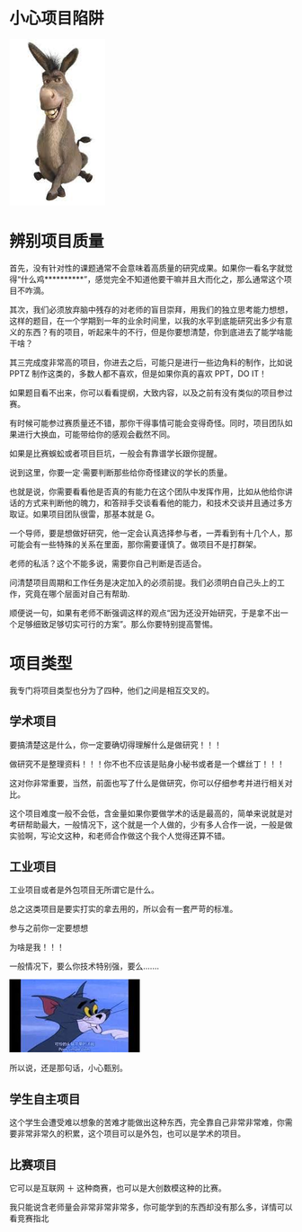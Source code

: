 # 小心项目陷阱

![](static/boxcnPmQ725zYTxiyo2LqQkphib.png)

# 辨别项目质量

首先，没有针对性的课题通常不会意味着高质量的研究成果。如果你一看名字就觉得“什么鸡**********”，感觉完全不知道他要干嘛并且大而化之，那么通常这个项目不咋滴。

其次，我们必须放弃脑中残存的对老师的盲目崇拜，用我们的独立思考能力想想，这样的题目，在一个学期到一年的业余时间里，以我的水平到底能研究出多少有意义的东西？有的项目，听起来牛的不行，但是你要想清楚，你到底进去了能学啥能干啥？

其三完成度非常高的项目，你进去之后，可能只是进行一些边角料的制作，比如说 PPTZ 制作这类的，多数人都不喜欢，但是如果你真的喜欢 PPT，DO IT！

如果题目看不出来，你可以看看提纲，大致内容，以及之前有没有类似的项目参过赛。

有时候可能参过赛质量还不错，那你干得事情可能会变得奇怪。同时，项目团队如果进行大换血，可能带给你的感观会截然不同。

如果是比赛蜈蚣或者项目巨坑，一般会有靠谱学长跟你提醒。

说到这里，你要一定·需要判断那些给你奇怪建议的学长的质量。

也就是说，你需要看看他是否真的有能力在这个团队中发挥作用，比如从他给你讲话的方式来判断他的魄力，和答辩手交谈看看他的能力，和技术交谈并且通过多方取证。如果项目团队很雷，那基本就是 G。

一个导师，要是想做好研究，他一定会认真选择参与者，一弄看到有十几个人，那可能会有一些特殊的关系在里面，那你需要谨慎了。做项目不是打群架。

老师的私活？这个不能多说，需要你自己判断是否适合。

问清楚项目周期和工作任务是决定加入的必须前提。我们必须明白自己头上的工作，究竟在哪个层面对自己有帮助.

顺便说一句，如果有老师不断强调这样的观点“因为还没开始研究，于是拿不出一个足够细致足够切实可行的方案”。那么你要特别提高警惕。

# 项目类型

我专门将项目类型也分为了四种，他们之间是相互交叉的。

## 学术项目

要搞清楚这是什么，你一定要确切得理解什么是做研究！！！

做研究不是整理资料！！！你不也不应该是贴身小秘书或者是一个螺丝丁！！！

这对你非常重要，当然，前面也写了什么是做研究，你可以仔细参考并进行相关对比。

这个项目难度一般不会低，含金量如果你要做学术的话是最高的，简单来说就是对考研帮助最大，一般情况下，这个就是一个人做的，少有多人合作一说，一般是做实验啊，写论文这种，和老师合作做这个我个人觉得还算不错。

## 工业项目

工业项目或者是外包项目无所谓它是什么。

总之这类项目是要实打实的拿去用的，所以会有一套严苛的标准。

参与之前你一定要想想

为啥是我！！！

一般情况下，要么你技术特别强，要么.......

![](static/boxcnPSolGcUy1R0Dk2FUhPaLLc.png)

所以说，还是那句话，小心甄别。

## 学生自主项目

这个学生会遭受难以想象的苦难才能做出这种东西，完全靠自己非常非常难，你需要非常非常久的积累，这个项目可以是外包，也可以是学术的项目。

## 比赛项目

它可以是互联网 ＋ 这种商赛，也可以是大创数模这种的比赛。

我只能说含老师量会非常非常非常多，你可能学到的东西却没有那么多，详情可以看竞赛指北
